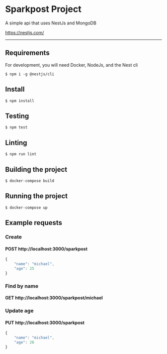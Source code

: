 # Sparkpost Project

A simple api that uses NestJs and MongoDB

https://nestjs.com/

---

## Requirements

For development, you will need Docker, NodeJs, and the Nest cli

    $ npm i -g @nestjs/cli

## Install

    $ npm install

## Testing

    $ npm test

## Linting

    $ npm run lint

## Building the project

    $ docker-compose build

## Running the project

    $ docker-compose up

## Example requests

### Create

#### POST http://localhost:3000/sparkpost

```javascript
{
	"name": "michael",
	"age": 25
}
```

### Find by name

#### GET http://localhost:3000/sparkpost/michael

### Update age

#### PUT http://localhost:3000/sparkpost

```javascript
{
	"name": "michael",
	"age": 26
}
```
